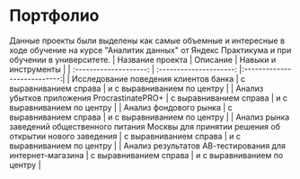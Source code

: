 # Портфолио
Данные проекты были выделены как самые объемные и интересные в ходе обучение на курсе "Аналитик данных" от Яндекс Практикума и при обучении в университете.
| Название проекта | Описание | Навыки и инструменты |
| :--------------------: | :---------------------: |:---------------------------:|
| Исследование поведения клиентов банка | с выравниванием справа | и с выравниванием по центру |
| Анализ убытков приложения ProcrastinatePRO+ | с выравниванием справа | и с выравниванием по центру |
| Анализ фондового рынка | с выравниванием справа | и с выравниванием по центру |
| Анализ рынка заведений общественного питания Москвы для принятии решения об открытии нового заведения | с выравниванием справа | и с выравниванием по центру |
| Анализ результатов АВ-тестирования для интернет-магазина | с выравниванием справа | и с выравниванием по центру |
